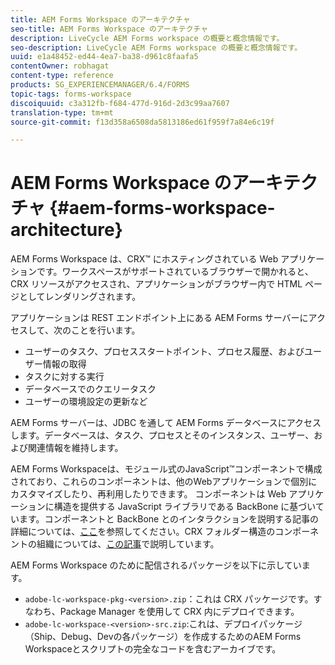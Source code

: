 ```yaml
---
title: AEM Forms Workspace のアーキテクチャ
seo-title: AEM Forms Workspace のアーキテクチャ
description: LiveCycle AEM Forms workspace の概要と概念情報です。
seo-description: LiveCycle AEM Forms workspace の概要と概念情報です。
uuid: e1a48452-ed44-4ea7-ba38-d961c8faafa5
contentOwner: robhagat
content-type: reference
products: SG_EXPERIENCEMANAGER/6.4/FORMS
topic-tags: forms-workspace
discoiquuid: c3a312fb-f684-477d-916d-2d3c99aa7607
translation-type: tm+mt
source-git-commit: f13d358a6508da5813186ed61f959f7a84e6c19f

---
```



# AEM Forms Workspace のアーキテクチャ {#aem-forms-workspace-architecture}

AEM Forms Workspace は、CRX™ にホスティングされている Web アプリケーションです。ワークスペースがサポートされているブラウザーで開かれると、CRX リソースがアクセスされ、アプリケーションがブラウザー内で HTML ページとしてレンダリングされます。

アプリケーションは REST エンドポイント上にある AEM Forms サーバーにアクセスして、次のことを行います。

* ユーザーのタスク、プロセススタートポイント、プロセス履歴、およびユーザー情報の取得
* タスクに対する実行
* データベースでのクエリータスク
* ユーザーの環境設定の更新など

AEM Forms サーバーは、JDBC を通して AEM Forms データベースにアクセスします。データベースは、タスク、プロセスとそのインスタンス、ユーザー、および関連情報を維持します。

AEM Forms Workspaceは、モジュール式のJavaScript™コンポーネントで構成されており、これらのコンポーネントは、他のWebアプリケーションで個別にカスタマイズしたり、再利用したりできます。 コンポーネントは Web アプリケーションに構造を提供する JavaScript ライブラリである BackBone に基づいています。コンポーネントと BackBone とのインタラクションを説明する記事の詳細については、[ここ](/help/forms/using/backbone-interaction.md)を参照してください。CRX フォルダー構造のコンポーネントの組織については、[この記事](/help/forms/using/folder-structure.md)で説明しています。

AEM Forms Workspace のために配信されるパッケージを以下に示しています。

* `adobe-lc-workspace-pkg-<version>.zip`：これは CRX パッケージです。すなわち、Package Manager を使用して CRX 内にデプロイできます。
* `adobe-lc-workspace-<version>-src.zip`:これは、デプロイパッケージ（Ship、Debug、Devの各パッケージ）を作成するためのAEM Forms Workspaceとスクリプトの完全なコードを含むアーカイブです。
